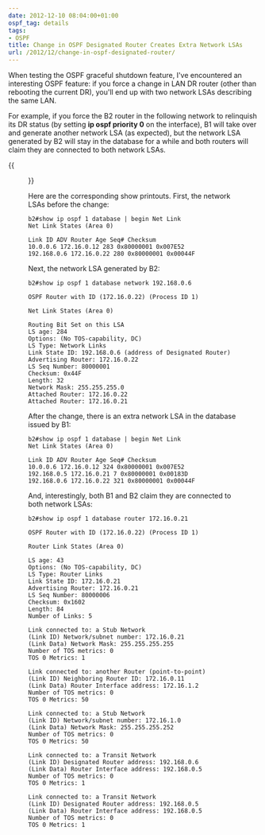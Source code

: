 ```yaml
---
date: 2012-12-10 08:04:00+01:00
ospf_tag: details
tags:
- OSPF
title: Change in OSPF Designated Router Creates Extra Network LSAs
url: /2012/12/change-in-ospf-designated-router/
---
```

When testing the OSPF graceful shutdown feature, I've encountered an interesting OSPF feature: if you force a change in LAN DR router (other than rebooting the current DR), you'll end up with two network LSAs describing the same LAN.

For example, if you force the B2 router in the following network to relinquish its DR status (by setting **ip ospf priority 0** on the interface), B1 will take over and generate another network LSA (as expected), but the network LSA generated by B2 will stay in the database for a while and both routers will claim they are connected to both network LSAs.
<!--more-->
{{<figure src="/2012/12/s400-OSPF_Diagram.jpg">}}

Here are the corresponding show printouts. First, the network LSAs before the change:

``` code
b2#show ip ospf 1 database | begin Net Link
Net Link States (Area 0)

Link ID ADV Router Age Seq# Checksum
10.0.0.6 172.16.0.12 283 0x80000001 0x007E52
192.168.0.6 172.16.0.22 280 0x80000001 0x00044F
```

Next, the network LSA generated by B2:

``` code
b2#show ip ospf 1 database network 192.168.0.6

OSPF Router with ID (172.16.0.22) (Process ID 1)

Net Link States (Area 0)

Routing Bit Set on this LSA
LS age: 284
Options: (No TOS-capability, DC)
LS Type: Network Links
Link State ID: 192.168.0.6 (address of Designated Router)
Advertising Router: 172.16.0.22
LS Seq Number: 80000001
Checksum: 0x44F
Length: 32
Network Mask: 255.255.255.0
Attached Router: 172.16.0.22
Attached Router: 172.16.0.21
```

After the change, there is an extra network LSA in the database issued by B1:

``` code
b2#show ip ospf 1 database | begin Net Link
Net Link States (Area 0)

Link ID ADV Router Age Seq# Checksum
10.0.0.6 172.16.0.12 324 0x80000001 0x007E52
192.168.0.5 172.16.0.21 7 0x80000001 0x00183D
192.168.0.6 172.16.0.22 321 0x80000001 0x00044F
```

And, interestingly, both B1 and B2 claim they are connected to both network LSAs:

``` code
b2#show ip ospf 1 database router 172.16.0.21

OSPF Router with ID (172.16.0.22) (Process ID 1)

Router Link States (Area 0)

LS age: 43
Options: (No TOS-capability, DC)
LS Type: Router Links
Link State ID: 172.16.0.21
Advertising Router: 172.16.0.21
LS Seq Number: 80000006
Checksum: 0x1602
Length: 84
Number of Links: 5

Link connected to: a Stub Network
(Link ID) Network/subnet number: 172.16.0.21
(Link Data) Network Mask: 255.255.255.255
Number of TOS metrics: 0
TOS 0 Metrics: 1

Link connected to: another Router (point-to-point)
(Link ID) Neighboring Router ID: 172.16.0.11
(Link Data) Router Interface address: 172.16.1.2
Number of TOS metrics: 0
TOS 0 Metrics: 50

Link connected to: a Stub Network
(Link ID) Network/subnet number: 172.16.1.0
(Link Data) Network Mask: 255.255.255.252
Number of TOS metrics: 0
TOS 0 Metrics: 50

Link connected to: a Transit Network
(Link ID) Designated Router address: 192.168.0.6
(Link Data) Router Interface address: 192.168.0.5
Number of TOS metrics: 0
TOS 0 Metrics: 1

Link connected to: a Transit Network
(Link ID) Designated Router address: 192.168.0.5
(Link Data) Router Interface address: 192.168.0.5
Number of TOS metrics: 0
TOS 0 Metrics: 1
```
